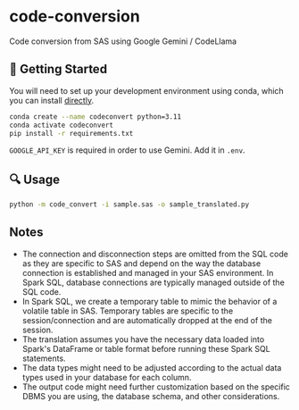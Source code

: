 # code-conversion
Code conversion from SAS using Google Gemini / CodeLlama


## 🔧 Getting Started

You will need to set up your development environment using conda, which you can install [directly](https://docs.conda.io/projects/conda/en/latest/user-guide/install/index.html).

```bash
conda create --name codeconvert python=3.11
conda activate codeconvert
pip install -r requirements.txt
```

`GOOGLE_API_KEY` is required in order to use Gemini. Add it in `.env`.


## 🔍 Usage

```bash
python -m code_convert -i sample.sas -o sample_translated.py
```


## Notes

- The connection and disconnection steps are omitted from the SQL code as they are specific to SAS and depend on the way the database connection is established and managed in your SAS environment. In Spark SQL, database connections are typically managed outside of the SQL code.
- In Spark SQL, we create a temporary table to mimic the behavior of a volatile table in SAS. Temporary tables are specific to the session/connection and are automatically dropped at the end of the session.
- The translation assumes you have the necessary data loaded into Spark's DataFrame or table format before running these Spark SQL statements.
- The data types might need to be adjusted according to the actual data types used in your database for each column.
- The output code might need further customization based on the specific DBMS you are using, the database schema, and other considerations.
